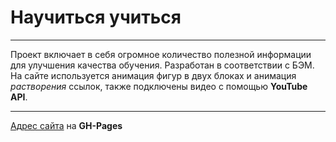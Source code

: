 # Научиться учиться

---

Проект включает в себя огромное количество полезной информации для улучшения качества обучения. Разработан в соответствии с БЭМ.  
На сайте используется анимация фигур в двух блоках и анимация _растворения_ ссылок, также подключены видео с помощью **YouTube API**.

---

[Адрес сайта](https://aloe-99.github.io/how-to-learn/ "https://aloe-99.github.io/how-to-learn/") на **GH-Pages**
